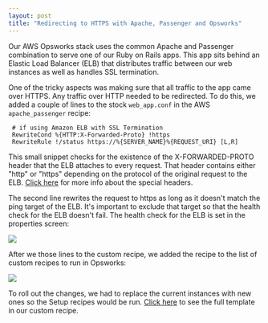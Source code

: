 ```yaml
---
layout: post
title: "Redirecting to HTTPS with Apache, Passenger and Opsworks"
---
```


Our AWS Opsworks stack uses the common Apache and Passenger combination to serve one of our Ruby on Rails apps. This app sits behind an Elastic Load Balancer (ELB) that distributes traffic between our web instances as well as handles SSL termination.

One of the tricky aspects was making sure that all traffic to the app came over HTTPS. Any traffic over HTTP needed to be redirected.  To do this, we added a couple of lines to the stock `web_app.conf` in the AWS `apache_passenger` recipe:

     # if using Amazon ELB with SSL Termination
     RewriteCond %{HTTP:X-Forwarded-Proto} !https
     RewriteRule !/status https://%{SERVER_NAME}%{REQUEST_URI} [L,R]

This small snippet checks for the existence of the X-FORWARDED-PROTO header that the ELB attaches to every request. That header contains either "http" or "https" depending on the protocol of the original request to the ELB. [Click here](http://docs.aws.amazon.com/ElasticLoadBalancing/latest/DeveloperGuide/TerminologyandKeyConcepts.html#x-forwarded-headers) for more info about the special headers.

The second line rewrites the request to https as long as it doesn't match the ping target of the ELB. It's important to exclude that target so that the health check for the ELB doesn't fail. The health check for the ELB is set in the properties screen:

![](https://dl.dropboxusercontent.com/u/11024433/Screenshots/2014-01-20_21-54-32.png)

After we those lines to the custom recipe, we added the recipe to the list of custom recipes to run in Opsworks:

![](https://dl.dropboxusercontent.com/u/11024433/Screenshots/2014-01-20_15-54-57.png)

To roll out the changes, we had to replace the current instances with new ones so the Setup recipes would be run. [Click here](https://github.com/CaseNEX/opsworks-cookbooks/blob/master-chef-11.4/passenger_apache2/templates/default/web_app.conf.erb#L58) to see the full template in our custom recipe.